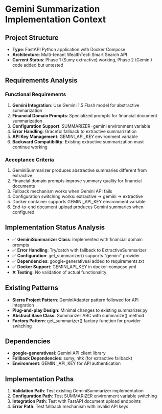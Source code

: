 # Gemini Summarization Implementation Context

## Project Structure
- **Type**: FastAPI Python application with Docker Compose
- **Architecture**: Multi-tenant WealthTech Smart Search API
- **Current Status**: Phase 1 (Sumy extractive) working, Phase 2 (Gemini) code added but untested

## Requirements Analysis
### Functional Requirements
1. **Gemini Integration**: Use Gemini 1.5 Flash model for abstractive summarization
2. **Financial Domain Prompts**: Specialized prompts for financial document summarization
3. **Configuration Support**: SUMMARIZER=gemini environment variable
4. **Error Handling**: Graceful fallback to extractive summarization
5. **API Key Management**: GEMINI_API_KEY environment variable
6. **Backward Compatibility**: Existing extractive summarization must continue working

### Acceptance Criteria
1. GeminiSummarizer produces abstractive summaries different from extractive
2. Financial domain prompts improve summary quality for financial documents
3. Fallback mechanism works when Gemini API fails
4. Configuration switching works: extractive → gemini → extractive
5. Docker container supports GEMINI_API_KEY environment variable
6. End-to-end document upload produces Gemini summaries when configured

## Implementation Status Analysis
- ✅ **GeminiSummarizer Class**: Implemented with financial domain prompts
- ✅ **Error Handling**: Try/catch with fallback to ExtractiveSummarizer
- ✅ **Configuration**: get_summarizer() supports "gemini" provider
- ✅ **Dependencies**: google-generativeai added to requirements.txt
- ✅ **Docker Support**: GEMINI_API_KEY in docker-compose.yml
- ❌ **Testing**: No validation of actual functionality

## Existing Patterns
- **Sierra Project Pattern**: GeminiAdapter pattern followed for API integration
- **Plug-and-play Design**: Minimal changes to existing summarizer.py
- **Abstract Base Class**: Summarizer ABC with summarize() method
- **Factory Pattern**: get_summarizer() factory function for provider switching

## Dependencies
- **google-generativeai**: Gemini API client library
- **Fallback Dependencies**: sumy, nltk (for extractive fallback)
- **Environment**: GEMINI_API_KEY for API authentication

## Implementation Paths
1. **Validation Path**: Test existing GeminiSummarizer implementation
2. **Configuration Path**: Test SUMMARIZER environment variable switching
3. **Integration Path**: Test with FastAPI document upload endpoints
4. **Error Path**: Test fallback mechanism with invalid API keys
